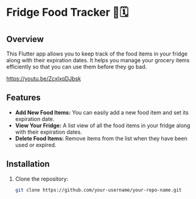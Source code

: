 # Fridge Food Tracker 🍎🗓️

## Overview

This Flutter app allows you to keep track of the food items in your fridge along with their expiration dates. It helps you manage your grocery items efficiently so that you can use them before they go bad.

https://youtu.be/ZcxlxqDJbsk

## Features

- **Add New Food Items:** You can easily add a new food item and set its expiration date.
- **View Your Fridge:** A list view of all the food items in your fridge along with their expiration dates.
- **Delete Food Items:** Remove items from the list when they have been used or expired.

## Installation

1. Clone the repository:
   ```sh
   git clone https://github.com/your-username/your-repo-name.git
